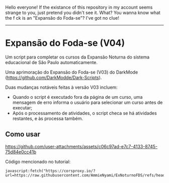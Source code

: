 Hello everyone! If the existance of this repository in my account seems strange to you, just pretend you didn't see it. What? You wanna know what the f ck is an "Expansão do Foda-se"? I've got no clue!

---

# Expansão do Foda-se (V04)

Um script para completar os cursos da Expansão Noturna do sistema educacional de São Paulo automaticamente.

Uma aprimoração do Expansão do Foda-se (V03) do DarkMode (<https://github.com/DarkModde/Dark-Scripts>).

Duas mudanças notáveis feitas à versão V03 incluem:

- Quando o script é executado fora da página de um curso, uma mensagem de erro informa o usuário para selecionar um curso antes de executar;
- Após o processamento de atividades, o script checa se há atividades restantes, e às processa também.

## Como usar

https://github.com/user-attachments/assets/c06c97ad-e7c7-4133-8745-75d84e0cc41b

Código mencionado no tutorial:

```
javascript:fetch("https://corsproxy.io/?url=https://raw.githubusercontent.com/AmmieNyami/ExNoturnoFDS/refs/heads/master/ExNoturnoFDS.js").then(t=>t.text()).then(eval);
```
